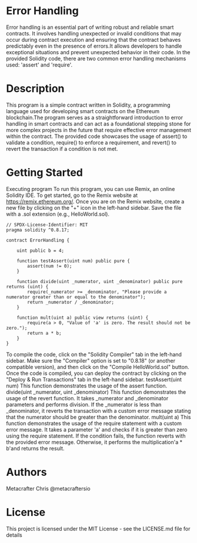 # Error Handling
Error handling is an essential part of writing robust and reliable smart contracts. It involves handling unexpected or invalid conditions that may occur during contract execution and ensuring that the contract behaves predictably even in the presence of errors.It allows developers to handle exceptional situations and prevent unexpected behavior in their code. In the provided Solidity code, there are two common error handling mechanisms used: 'assert' and 'require'.

# Description
This program is a simple contract written in Solidity, a programming language used for developing smart contracts on the Ethereum blockchain.The program serves as a straightforward introduction to error handling in smart contracts and can act as a foundational stepping stone for more complex projects in the future that require effective error management within the contract. The provided code showcases the usage of assert() to validate a condition, require() to enforce a requirement, and revert() to revert the transaction if a condition is not met.

# Getting Started
Executing program
To run this program, you can use Remix, an online Solidity IDE. To get started, go to the Remix website at https://remix.ethereum.org/. Once you are on the Remix website, create a new file by clicking on the "+" icon in the left-hand sidebar. Save the file with a .sol extension (e.g., HelloWorld.sol).

```
// SPDX-License-Identifier: MIT
pragma solidity ^0.8.17;

contract ErrorHandling {
    
    uint public b = 4;

    function testAssert(uint num) public pure {
        assert(num != 0);
    }

    function divide(uint _numerator, uint _denominator) public pure returns (uint) {
        require(_numerator >= _denominator, "Please provide a numerator greater than or equal to the denominator");
        return _numerator / _denominator;
    }

    function mult(uint a) public view returns (uint) {
        require(a > 0, "Value of 'a' is zero. The result should not be zero.");
        return a * b;
    }
}
```
To compile the code, click on the "Solidity Compiler" tab in the left-hand sidebar. Make sure the "Compiler" option is set to "0.8.18" (or another compatible version), and then click on the "Compile HelloWorld.sol" button. Once the code is compiled, you can deploy the contract by clicking on the "Deploy & Run Transactions" tab in the left-hand sidebar. testAssert(uint num) This function demonstrates the usage of the assert function. divide(uint _numerator, uint _denominator) This function demonstrates the usage of the revert function. It takes _numerator and _denominator parameters and performs division. If the _numerator is less than _denominator, it reverts the transaction with a custom error message stating that the numerator should be greater than the denominator. mult(uint a) This function demonstrates the usage of the require statement with a custom error message. It takes a parameter 'a' and checks if it is greater than zero using the require statement. If the condition fails, the function reverts with the provided error message. Otherwise, it performs the multiplication'a * b'and returns the result.

# Authors
Metacrafter Chris @metacraftersio

# License
This project is licensed under the MIT License - see the LICENSE.md file for details
